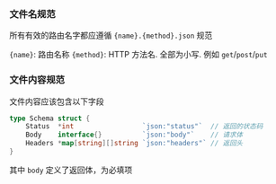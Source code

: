 ### 文件名规范

所有有效的路由名字都应遵循 `{name}.{method}.json` 规范

`{name}`: 路由名称
`{method}`: HTTP 方法名. 全部为小写. 例如 `get`/`post`/`put`

### 文件内容规范

文件内容应该包含以下字段

```go
type Schema struct {
	Status  *int                 `json:"status"`  // 返回的状态码
	Body    interface{}          `json:"body"`    // 请求体
	Headers *map[string][]string `json:"headers"` // 返回头
}
```

其中 `body` 定义了返回体，为必填项
